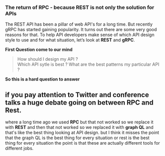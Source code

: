 ### The return of RPC -  because REST is not only the solution for APIs

The REST API has been a pillar of web API's for a long time. But recently gRPC has started gaining popularity. It turns out there are some very good reasons for that. To help API developers make sense of which API design style to use and for what situation, let’s look at **REST** and **gRPC**.

**First Question come to our mind**

> How should I design my API ?  
> Which API sytle is best ? 
> What are the best patterns my particular API ?

**So this is a hard question to answer**

## if you pay attention to Twitter and conference talks a huge debate going on between RPC and Rest.

where a long time ago we used **RPC** but that not worked so we replace it with **REST** and then that not worked so we replaced it with **graph QL** and that's like the best thing  looking at API design. but I think it misses the point that the graph QL is the best thing for every situation or rest is the best thing for every situation the point is that these are actually different tools for different jobs.


<!--stackedit_data:
eyJoaXN0b3J5IjpbNjQ1MTE5ODgzLC04NTk1NDQ0MTksOTY1Nj
M3NDczLC0xMzgyMTE1MzQxLDMwODczMDUzOSwtMTM0MjIzMjE4
LDgxOTE1NTE4MCwtMTY4NTk0NDUxMiw4NDE3MTg2MjIsNjE0Nj
AxNTg4LDE2OTU0NzU5MzEsLTE2NjI2NDk4NzgsNDU4ODk0Mjc2
LC0xODE2MDU3Njk3LC01MzIwMjM0MzgsLTMwOTEyMzA1Niw0ND
MwNDQ1NjUsLTI1MjU5NzAxNl19
-->